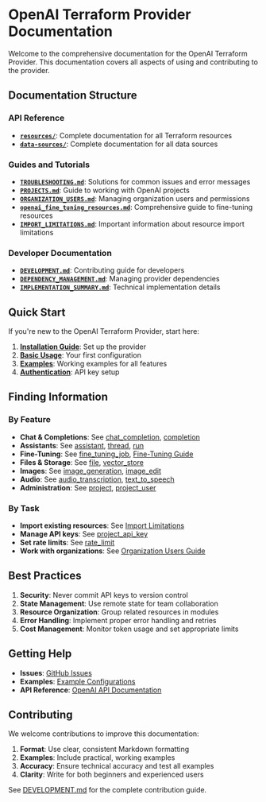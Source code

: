 # OpenAI Terraform Provider Documentation

Welcome to the comprehensive documentation for the OpenAI Terraform Provider. This documentation covers all aspects of using and contributing to the provider.

## Documentation Structure

### API Reference
- **[`resources/`](resources/)**: Complete documentation for all Terraform resources
- **[`data-sources/`](data-sources/)**: Complete documentation for all data sources

### Guides and Tutorials
- **[`TROUBLESHOOTING.md`](TROUBLESHOOTING.md)**: Solutions for common issues and error messages
- **[`PROJECTS.md`](PROJECTS.md)**: Guide to working with OpenAI projects
- **[`ORGANIZATION_USERS.md`](ORGANIZATION_USERS.md)**: Managing organization users and permissions
- **[`openai_fine_tuning_resources.md`](openai_fine_tuning_resources.md)**: Comprehensive guide to fine-tuning resources
- **[`IMPORT_LIMITATIONS.md`](IMPORT_LIMITATIONS.md)**: Important information about resource import limitations

### Developer Documentation
- **[`DEVELOPMENT.md`](DEVELOPMENT.md)**: Contributing guide for developers
- **[`DEPENDENCY_MANAGEMENT.md`](DEPENDENCY_MANAGEMENT.md)**: Managing provider dependencies
- **[`IMPLEMENTATION_SUMMARY.md`](IMPLEMENTATION_SUMMARY.md)**: Technical implementation details

## Quick Start

If you're new to the OpenAI Terraform Provider, start here:

1. **[Installation Guide](../README.md#installation)**: Set up the provider
2. **[Basic Usage](../README.md#basic-usage)**: Your first configuration
3. **[Examples](../examples/)**: Working examples for all features
4. **[Authentication](../README.md#authentication-and-api-key-requirements)**: API key setup

## Finding Information

### By Feature
- **Chat & Completions**: See [chat_completion](resources/chat_completion.md), [completion](resources/completion.md)
- **Assistants**: See [assistant](resources/assistant.md), [thread](resources/thread.md), [run](resources/run.md)
- **Fine-Tuning**: See [fine_tuning_job](resources/fine_tuning_job.md), [Fine-Tuning Guide](openai_fine_tuning_resources.md)
- **Files & Storage**: See [file](resources/file.md), [vector_store](resources/vector_store.md)
- **Images**: See [image_generation](resources/image_generation.md), [image_edit](resources/image_edit.md)
- **Audio**: See [audio_transcription](resources/audio_transcription.md), [text_to_speech](resources/text_to_speech.md)
- **Administration**: See [project](resources/project.md), [project_user](resources/project_user.md)

### By Task
- **Import existing resources**: See [Import Limitations](IMPORT_LIMITATIONS.md)
- **Manage API keys**: See [project_api_key](data-sources/project_api_key.md)
- **Set rate limits**: See [rate_limit](resources/rate_limit.md)
- **Work with organizations**: See [Organization Users Guide](ORGANIZATION_USERS.md)

## Best Practices

1. **Security**: Never commit API keys to version control
2. **State Management**: Use remote state for team collaboration
3. **Resource Organization**: Group related resources in modules
4. **Error Handling**: Implement proper error handling and retries
5. **Cost Management**: Monitor token usage and set appropriate limits

## Getting Help

- **Issues**: [GitHub Issues](https://github.com/fjcorp/terraform-provider-openai/issues)
- **Examples**: [Example Configurations](../examples/)
- **API Reference**: [OpenAI API Documentation](https://platform.openai.com/docs/api-reference)

## Contributing

We welcome contributions to improve this documentation:

1. **Format**: Use clear, consistent Markdown formatting
2. **Examples**: Include practical, working examples
3. **Accuracy**: Ensure technical accuracy and test all examples
4. **Clarity**: Write for both beginners and experienced users

See [DEVELOPMENT.md](DEVELOPMENT.md) for the complete contribution guide. 